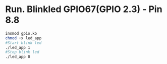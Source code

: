 # Run. Blinkled GPIO67(GPIO 2.3) - Pin 8.8
```sh
insmod gpio.ko
chmod +x led_app
#Start blink led
./led_app 1
#Stop blink led
./led_app 0
```
